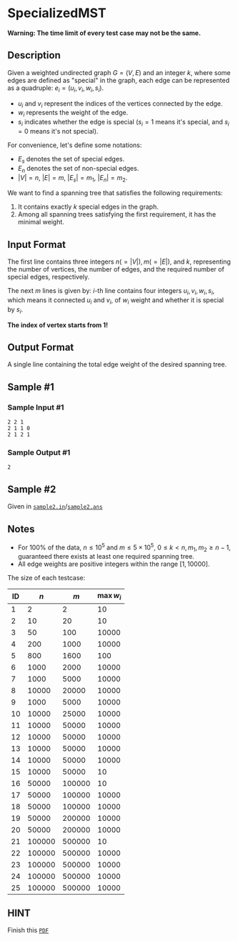 # SpecializedMST

**Warning: The time limit of every test case may not be the same.**

## Description

Given a weighted undirected graph $G = (V, E)$ and an integer $k$, where some edges are defined as "special" in the graph, each edge can be represented as a quadruple: $e_i = (u_i, v_i, w_i, s_i)$.

- $u_i$ and $v_i$ represent the indices of the vertices connected by the edge.
- $w_i$ represents the weight of the edge.
- $s_i$ indicates whether the edge is special ($s_i = 1$ means it's special, and $s_i = 0$ means it's not special).

For convenience, let's define some notations:
- $E_s$ denotes the set of special edges.
- $E_n$ denotes the set of non-special edges.
- $|V| = n$, $|E| = m$, $|E_s| = m_1$, $|E_n| = m_2$.

We want to find a spanning tree that satisfies the following requirements:

1. It contains exactly $k$ special edges in the graph.
2. Among all spanning trees satisfying the first requirement, it has the minimal weight.

## Input Format
The first line contains three integers $n(=|V|),m(=|E|)$, and $k$, representing the number of vertices, the number of edges, and the required number of special edges, respectively.

The next $m$ lines is given by: $i$-th line contains four integers $u_i,v_i,w_i,s_i$, which means it connected $u_i$ and $v_i$, of $w_i$ weight and whether it is special by $s_i$.

**The index of vertex starts from $1$!**

## Output Format
A single line containing the total edge weight of the desired spanning tree.

## Sample #1

### Sample Input #1

```
2 2 1
2 1 1 0
2 1 2 1
```

### Sample Output #1

```
2
```

## Sample #2
Given in [`sample2.in`](file://sample2.in)/[`sample2.ans`](file://sample2.ans)

## Notes

- For $100\%$ of the data, $n \leq 10^5$ and $m \leq 5\times 10^5$, $0\leq k<n,m_1,m_2 \geq n-1$, guaranteed there exists at least one required spanning tree.
- All edge weights are positive integers within the range $[1, 10000]$.

The size of each testcase:

| ID   | $n$    | $m$    | $\max{w_i}$ |
| ---- | ------ | ------ | ----------- |
| 1    | 2      | 2      | 10          |
| 2    | 10     | 20     | 10          |
| 3    | 50     | 100    | 10000       |
| 4    | 200    | 1000   | 10000       |
| 5    | 800    | 1600   | 100         |
| 6    | 1000   | 2000   | 10000       |
| 7    | 1000   | 5000   | 10000       |
| 8    | 10000  | 20000  | 10000       |
| 9    | 1000   | 5000   | 10000       |
| 10   | 10000  | 25000  | 10000       |
| 11   | 10000  | 50000  | 10000       |
| 12   | 10000  | 50000  | 10000       |
| 13   | 10000  | 50000  | 10000       |
| 14   | 10000  | 50000  | 10000       |
| 15   | 10000  | 50000  | 10          |
| 16   | 50000  | 100000 | 10          |
| 17   | 50000  | 100000 | 10000       |
| 18   | 50000  | 100000 | 10000       |
| 19   | 50000  | 200000 | 10000       |
| 20   | 50000  | 200000 | 10000       |
| 21   | 100000 | 500000 | 10          |
| 22   | 100000 | 500000 | 10000       |
| 23   | 100000 | 500000 | 10000       |
| 24   | 100000 | 500000 | 10000       |
| 25   | 100000 | 500000 | 10000       |
## HINT
Finish this [`PDF`](file://hint.pdf)
